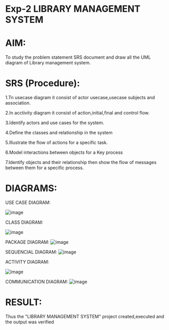 # Exp-2 LIBRARY MANAGEMENT SYSTEM

# AIM:
To study the problem statement SRS document and draw all the UML diagram of Library management system.

# SRS (Procedure):
1.Tn usecase diagram it consist of actor usecase,usecase subjects and association.

2.In acctivity diagram it consist of action,initial,final and control flow.

3.Identify actors and use cases for the system.

4.Define the classes and relationship in the system

5.Illustrate the flow of actions for a specific task.

6.Model interactions between objects for a Key process

7.Identify objects and their relationship then show the flow of messages between them for a specific process.

# DIAGRAMS:
USE CASE DIAGRAM:

![image](https://github.com/user-attachments/assets/bd30bd72-e52c-489c-a4c4-26f8a3fb8ae1)


CLASS DIAGRAM:

![image](https://github.com/user-attachments/assets/b4d46c23-de11-4033-b504-82ce4237062d)

PACKAGE DIAGRAM:
![image](https://github.com/user-attachments/assets/c26db47a-3796-45b5-b60f-e6a9c097458b)


SEQUENCIAL DIAGRAM:
![image](https://github.com/user-attachments/assets/06318fd1-03b7-4560-9ccd-7e920eb5bc52)

ACTIVITY DIAGRAM:

![image](https://github.com/user-attachments/assets/dcddd7f1-e343-4319-9040-3ab1ff68df4d)


COMMUNICATION DIAGRAM:
![image](https://github.com/user-attachments/assets/91651990-04e0-4360-866e-b2ceee0d989d)

# RESULT:
Thus the "LIBRARY MANAGEMENT SYSTEM" project created,executed and the output was verified
